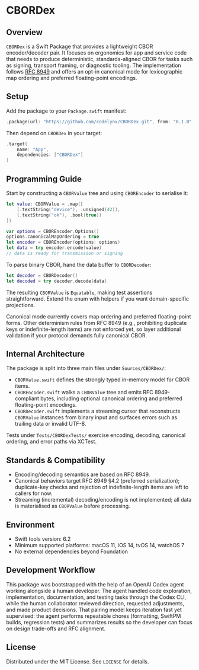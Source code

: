# CBORDex

## Overview
`CBORDex` is a Swift Package that provides a lightweight CBOR encoder/decoder pair. It focuses on ergonomics for app and service code that needs to produce deterministic, standards-aligned CBOR for tasks such as signing, transport framing, or diagnostic tooling. The implementation follows [RFC 8949](https://www.rfc-editor.org/rfc/rfc8949) and offers an opt-in canonical mode for lexicographic map ordering and preferred floating-point encodings.

## Setup
Add the package to your `Package.swift` manifest:

```swift
.package(url: "https://github.com/codelynx/CBORDex.git", from: "0.1.0")
```

Then depend on `CBORDex` in your target:

```swift
.target(
    name: "App",
    dependencies: ["CBORDex"]
)
```

## Programming Guide
Start by constructing a `CBORValue` tree and using `CBOREncoder` to serialise it:

```swift
let value: CBORValue = .map([
    (.textString("device"), .unsigned(42)),
    (.textString("ok"), .bool(true))
])

var options = CBOREncoder.Options()
options.canonicalMapOrdering = true
let encoder = CBOREncoder(options: options)
let data = try encoder.encode(value)
// data is ready for transmission or signing
```

To parse binary CBOR, hand the data buffer to `CBORDecoder`:

```swift
let decoder = CBORDecoder()
let decoded = try decoder.decode(data)
```

The resulting `CBORValue` is `Equatable`, making test assertions straightforward. Extend the enum with helpers if you want domain-specific projections.

Canonical mode currently covers map ordering and preferred floating-point forms. Other determinism rules from RFC 8949 (e.g., prohibiting duplicate keys or indefinite-length items) are not enforced yet, so layer additional validation if your protocol demands fully canonical CBOR.

## Internal Architecture
The package is split into three main files under `Sources/CBORDex/`:

- `CBORValue.swift` defines the strongly typed in-memory model for CBOR items.
- `CBOREncoder.swift` walks a `CBORValue` tree and emits RFC 8949-compliant bytes, including optional canonical ordering and preferred floating-point encodings.
- `CBORDecoder.swift` implements a streaming cursor that reconstructs `CBORValue` instances from binary input and surfaces errors such as trailing data or invalid UTF-8.

Tests under `Tests/CBORDexTests/` exercise encoding, decoding, canonical ordering, and error paths via XCTest.

## Standards & Compatibility
- Encoding/decoding semantics are based on RFC 8949.
- Canonical behaviors target RFC 8949 §4.2 (preferred serialization); duplicate-key checks and rejection of indefinite-length items are left to callers for now.
- Streaming (incremental) decoding/encoding is not implemented; all data is materialised as `CBORValue` before processing.

## Environment
- Swift tools version: 6.2
- Minimum supported platforms: macOS 11, iOS 14, tvOS 14, watchOS 7
- No external dependencies beyond Foundation

## Development Workflow
This package was bootstrapped with the help of an OpenAI Codex agent working alongside a human developer. The agent handled code exploration, implementation, documentation, and testing tasks through the Codex CLI, while the human collaborator reviewed direction, requested adjustments, and made product decisions. That pairing model keeps iteration fast yet supervised: the agent performs repeatable chores (formatting, SwiftPM builds, regression tests) and summarizes results so the developer can focus on design trade-offs and RFC alignment.

## License
Distributed under the MIT License. See `LICENSE` for details.

